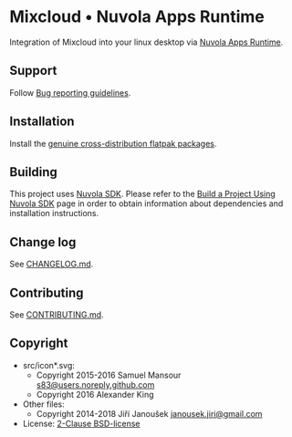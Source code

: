 Mixcloud • Nuvola Apps Runtime
==============================

Integration of Mixcloud into your linux desktop via
[Nuvola Apps Runtime](https://github.com/tiliado/nuvolaruntime).

Support
-------

Follow [Bug reporting guidelines](https://github.com/tiliado/nuvolaruntime/wiki/Bug-Reporting-Guidelines).

Installation
------------

Install the [genuine cross-distribution flatpak packages](https://nuvola.tiliado.eu/app/mixcloud/).

Building
--------

This project uses [Nuvola SDK](https://github.com/tiliado/nuvolasdk#create-new-project). Please refer to
the [Build a Project Using Nuvola SDK](https://github.com/tiliado/nuvolasdk#build-a-project-using-nuvola-sdk)
page in order to obtain information about dependencies and installation instructions.

Change log
----------

See [CHANGELOG.md](./CHANGELOG.md).

Contributing
------------

See [CONTRIBUTING.md](./CONTRIBUTING.md).

Copyright
---------

  - src/icon*.svg:
      - Copyright 2015-2016 Samuel Mansour <s83@users.noreply.github.com>
      - Copyright 2016 Alexander King
  - Other files:
      - Copyright 2014-2018 Jiří Janoušek <janousek.jiri@gmail.com>
  - License: [2-Clause BSD-license](./LICENSE)
